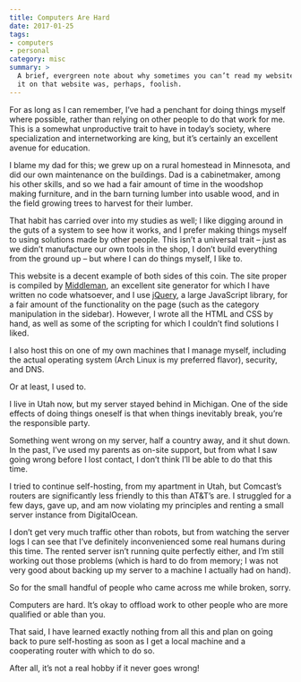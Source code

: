 ```yaml
---
title: Computers Are Hard
date: 2017-01-25
tags:
- computers
- personal
category: misc
summary: >
  A brief, evergreen note about why sometimes you can’t read my website. Posting
  it on that website was, perhaps, foolish.
---
```


For as long as I can remember, I’ve had a penchant for doing things myself where
possible, rather than relying on other people to do that work for me. This is a
somewhat unproductive trait to have in today’s society, where specialization and
internetworking are king, but it’s certainly an excellent avenue for education.

I blame my dad for this; we grew up on a rural homestead in Minnesota, and did
our own maintenance on the buildings. Dad is a cabinetmaker, among his other
skills, and so we had a fair amount of time in the woodshop making furniture,
and in the barn turning lumber into usable wood, and in the field growing trees
to harvest for their lumber.

That habit has carried over into my studies as well; I like digging around in
the guts of a system to see how it works, and I prefer making things myself to
using solutions made by other people. This isn’t a universal trait – just as we
didn’t manufacture our own tools in the shop, I don’t build everything from the
ground up – but where I can do things myself, I like to.

This website is a decent example of both sides of this coin. The site proper is
compiled by [Middleman][1], an excellent site generator for which I have written
no code whatsoever, and I use [jQuery][2], a large JavaScript library, for a
fair amount of the functionality on the page (such as the category manipulation
in the sidebar). However, I wrote all the HTML and CSS by hand, as well as some
of the scripting for which I couldn’t find solutions I liked.

I also host this on one of my own machines that I manage myself, including the
actual operating system (Arch Linux is my preferred flavor), security, and DNS.

Or at least, I used to.

I live in Utah now, but my server stayed behind in Michigan. One of the side
effects of doing things oneself is that when things inevitably break, you’re the
responsible party.

Something went wrong on my server, half a country away, and it shut down. In the
past, I’ve used my parents as on-site support, but from what I saw going wrong
before I lost contact, I don’t think I’ll be able to do that this time.

I tried to continue self-hosting, from my apartment in Utah, but Comcast’s
routers are significantly less friendly to this than AT&T’s are. I struggled for
a few days, gave up, and am now violating my principles and renting a small
server instance from DigitalOcean.

I don’t get very much traffic other than robots, but from watching the server
logs I can see that I’ve definitely inconvenienced some real humans during this
time. The rented server isn’t running quite perfectly either, and I’m still
working out those problems (which is hard to do from memory; I was not very
good about backing up my server to a machine I actually had on hand).

So for the small handful of people who came across me while broken, sorry.

Computers are hard. It’s okay to offload work to other people who are more
qualified or able than you.

That said, I have learned exactly nothing from all this and plan on going back
to pure self-hosting as soon as I get a local machine and a cooperating router
with which to do so.

After all, it’s not a real hobby if it never goes wrong!

[1]: https://middlemanapp.com
[2]: https://jquery.com
